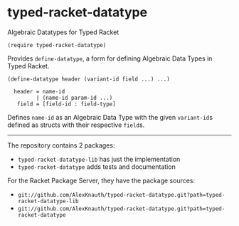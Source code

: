 typed-racket-datatype
=====================
Algebraic Datatypes for Typed Racket

```
(require typed-racket-datatype)
```

Provides `define-datatype`, a form for defining Algebraic Data Types in Typed Racket.

```
(define-datatype header (variant-id field ...) ...)

  header = name-id
         | (name-id param-id ...)
   field = [field-id : field-type]
```

Defines `name-id` as an Algebraic Data Type with the given `variant-id`s defined as structs with their respective `field`s.

---

The repository contains 2 packages:
 - `typed-racket-datatype-lib` has just the implementation
 - `typed-racket-datatype` adds tests and documentation

For the Racket Package Server, they have the package sources:
 - `git://github.com/AlexKnauth/typed-racket-datatype.git?path=typed-racket-datatype-lib`
 - `git://github.com/AlexKnauth/typed-racket-datatype.git?path=typed-racket-datatype`
